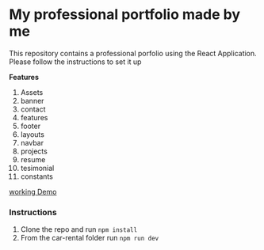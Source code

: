 # My professional portfolio made by me

This repository contains a professional porfolio using the React Application. Please follow the instructions to set it up

**Features**

1. Assets
2. banner
3. contact
4. features
5. footer
6. layouts
7. navbar
8. projects
9. resume
10. tesimonial
11. constants

[working Demo](https://my-portfolio-website-hjpkdo4ds-hayor4real.vercel.app)

### Instructions

1. Clone the repo and run `npm install`
2. From the car-rental folder run `npm run dev`

